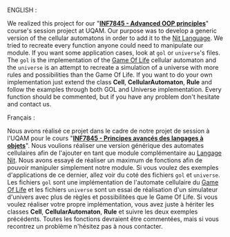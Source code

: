 ENGLISH :

We realized this project for our "__[INF7845 - Advanced OOP principles](https://info.uqam.ca/~privat)__" course's session project at UQAM. Our purpose was to develop a generic version of the cellular automatons in order to add it to the [Nit Language](http://nitlanguage.org). We tried to recreate every function anyone could need to manipulate our module. If you want some application cases, look at `gol` or `universe`'s files. The `gol` is the implementation of the [Game Of Life](https://en.wikipedia.org/wiki/Conway%27s_Game_of_Life) cellular automaton and the `universe` is an attempt to recreate a simulation of a universe with more rules and possibilities than the Game Of Life. If you want to do your own implementation just extend the class __Cell__, __CellularAutomaton__, __Rule__ and follow the examples through both GOL and Universe implementation. Every function should be commented, but if you have any problem don't hesitate and contact us.

Français :

Nous avons réalisé ce projet dans le cadre de notre projet de session à l'UQAM pour le cours "__[INF7845 - Principes avancés des langages à objets](https://info.uqam.ca/~privat)__". Nous voulions réaliser une version générique des automates cellulaires afin de l'ajouter en tant que module complémentaire au [Langage Nit](http://nitlanguage.org). Nous avons essayé de réaliser un maximum de fonctions afin de pouvoir manipuler simplement notre module. Si vous voulez des exemples d'applications de ce dernier, allez voir du coté des fichiers `gol` et `universe`. Les fichiers `gol` sont une implémentation de l'automate cellulaire du [Game Of Life](https://fr.wikipedia.org/wiki/Jeu_de_la_vie) et les fichiers `universe` sont un essai de réalisation d'un simulateur d'univers avec plus de règles et possibilitées que le Game Of Life. Si vous voulez réaliser votre propre implémentation, vous avez juste à hériter les classes __Cell__, __CellularAutomaton__, __Rule__ et suivre les deux exemples précédents. Toutes les fonctions devraient être commentées, mais si vous recontrez un problème n'hésitez pas à nous contacter.